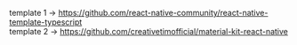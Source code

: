 template 1 -> https://github.com/react-native-community/react-native-template-typescript 
<br>
template 2 -> https://github.com/creativetimofficial/material-kit-react-native
